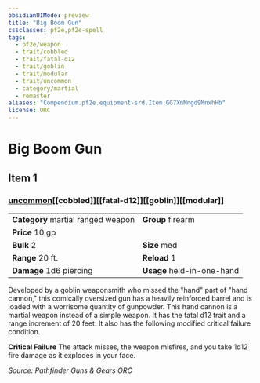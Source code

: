 ```yaml
---
obsidianUIMode: preview
title: "Big Boom Gun"
cssclasses: pf2e,pf2e-spell
tags:
  - pf2e/weapon
  - trait/cobbled
  - trait/fatal-d12
  - trait/goblin
  - trait/modular
  - trait/uncommon
  - category/martial
  - remaster
aliases: "Compendium.pf2e.equipment-srd.Item.GG7XnMngd9MnxhHb"
license: ORC
---
```

# Big Boom Gun
## Item 1
### [uncommon](uncommon "Uncommon Rarity Trait")[[cobbled]][[fatal-d12]][[goblin]][[modular]]

|  |  |
| -- | -- |
| **Category** martial ranged weapon | **Group** firearm |
| **Price** 10 gp |  |
| **Bulk** 2 | **Size** med |
|**Range** 20 ft.| **Reload** 1|
| **Damage** 1d6 piercing  | **Usage** held-in-one-hand |



Developed by a goblin weaponsmith who missed the "hand" part of "hand cannon," this comically oversized gun has a heavily reinforced barrel and is loaded with a worrisome quantity of gunpowder. This hand cannon is a martial weapon instead of a simple weapon. It has the fatal d12 trait and a range increment of 20 feet. It also has the following modified critical failure condition.

**Critical Failure** The attack misses, the weapon misfires, and you take 1d12 fire damage as it explodes in your face.

*Source: Pathfinder Guns & Gears*
*ORC*